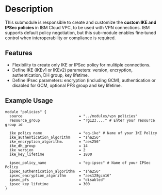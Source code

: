 # Description

This submodule is responsible to create and customize the **custom IKE and IPSec policies** in IBM Cloud VPC, to be used with VPN connections. IBM supports default policy negotiation, but this sub-module enables fine‑tuned control when interoperability or compliance is required.

## Features

- Flexibility to create only IKE or IPSec policy for mulitiple connections.
- Define IKE (IKEv1 or IKEv2) parameters: version, encryption, authentication, DH group, key lifetime.
- Define IPsec parameters: encryption (including GCM), authentication or disabled for GCM, optional PFS group and key lifetime.

## Example Usage

```hcl
module "policies" {
  source                          = "../modules/vpn_policies"
  resource_group                  = "rg123...." # Enter your resource group id

  ike_policy_name                 = "eg-ike" # Name of your IKE Policy
  ike_authentication_algorithm    = "sha256"
  ike_encryption_algorithm.       = "aes256"
  ike_dh_group                    = 14
  ike_version                     = 2
  ike_key_lifetime                = 1800

  ipsec_policy_name               = "eg-ipsec" # Name of your IPSec Policy
  ipsec_authentication_algorithm  = "sha256"
  ipsec_encryption_algorithm      = "aes128gcm16"
  ipsec_pfs                       = "disabled"
  ipsec_key_lifetime              = 300
}
```

